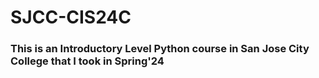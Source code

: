 # SJCC-CIS24C

### This is an Introductory Level Python course in San Jose City College that I took in Spring'24
